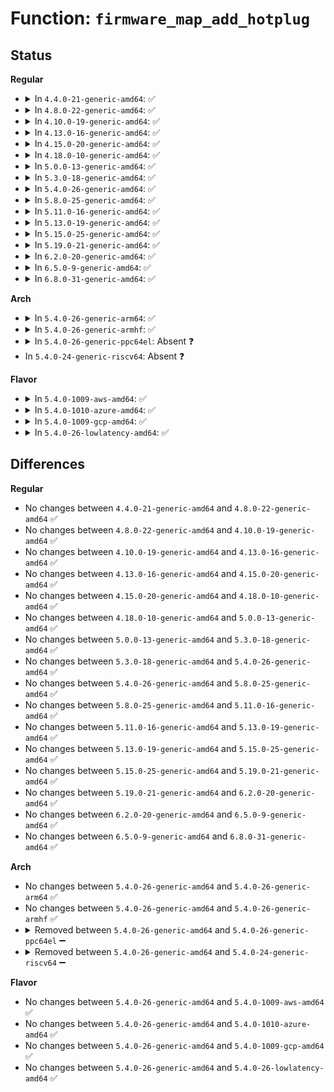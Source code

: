 # Function: <code>firmware_map_add_hotplug</code>

## Status
<b>Regular</b>
<ul>
<li>
<details>
<summary>In <code>4.4.0-21-generic-amd64</code>: ✅</summary>

```c
int firmware_map_add_hotplug(u64 start, u64 end, const char * type)
```

```json
{
  "name": "firmware_map_add_hotplug",
  "collision_type": "Unique Global",
  "inline_type": "No",
  "funcs": [
    {
      "addr": 18446744071587362580,
      "name": "firmware_map_add_hotplug",
      "external": true,
      "loc": "drivers/firmware/memmap.c:290",
      "file": "drivers/firmware/memmap.c",
      "inline": "seen, unknown",
      "caller_inline": [],
      "caller_func": [
        "mm/memory_hotplug.c:add_memory_resource"
      ]
    }
  ],
  "symbols": [
    {
      "addr": 18446744071587362580,
      "name": "firmware_map_add_hotplug",
      "section": ".text",
      "bind": "STB_GLOBAL",
      "size": 244
    }
  ]
}
```
</details>
</li>
<li>
<details>
<summary>In <code>4.8.0-22-generic-amd64</code>: ✅</summary>

```c
int firmware_map_add_hotplug(u64 start, u64 end, const char * type)
```

```json
{
  "name": "firmware_map_add_hotplug",
  "collision_type": "Unique Global",
  "inline_type": "No",
  "funcs": [
    {
      "addr": 18446744071587864081,
      "name": "firmware_map_add_hotplug",
      "external": true,
      "loc": "drivers/firmware/memmap.c:290",
      "file": "drivers/firmware/memmap.c",
      "inline": "seen, unknown",
      "caller_inline": [],
      "caller_func": [
        "mm/memory_hotplug.c:add_memory_resource"
      ]
    }
  ],
  "symbols": [
    {
      "addr": 18446744071587864081,
      "name": "firmware_map_add_hotplug",
      "section": ".text",
      "bind": "STB_GLOBAL",
      "size": 244
    }
  ]
}
```
</details>
</li>
<li>
<details>
<summary>In <code>4.10.0-19-generic-amd64</code>: ✅</summary>

```c
int firmware_map_add_hotplug(u64 start, u64 end, const char * type)
```

```json
{
  "name": "firmware_map_add_hotplug",
  "collision_type": "Unique Global",
  "inline_type": "No",
  "funcs": [
    {
      "addr": 18446744071588078775,
      "name": "firmware_map_add_hotplug",
      "external": true,
      "loc": "drivers/firmware/memmap.c:290",
      "file": "drivers/firmware/memmap.c",
      "inline": "seen, unknown",
      "caller_inline": [],
      "caller_func": [
        "mm/memory_hotplug.c:add_memory_resource"
      ]
    }
  ],
  "symbols": [
    {
      "addr": 18446744071588078775,
      "name": "firmware_map_add_hotplug",
      "section": ".text",
      "bind": "STB_GLOBAL",
      "size": 244
    }
  ]
}
```
</details>
</li>
<li>
<details>
<summary>In <code>4.13.0-16-generic-amd64</code>: ✅</summary>

```c
int firmware_map_add_hotplug(u64 start, u64 end, const char * type)
```

```json
{
  "name": "firmware_map_add_hotplug",
  "collision_type": "Unique Global",
  "inline_type": "No",
  "funcs": [
    {
      "addr": 18446744071588305267,
      "name": "firmware_map_add_hotplug",
      "external": true,
      "loc": "drivers/firmware/memmap.c:290",
      "file": "drivers/firmware/memmap.c",
      "inline": "seen, unknown",
      "caller_inline": [],
      "caller_func": [
        "mm/memory_hotplug.c:add_memory_resource"
      ]
    }
  ],
  "symbols": [
    {
      "addr": 18446744071588305267,
      "name": "firmware_map_add_hotplug",
      "section": ".text",
      "bind": "STB_GLOBAL",
      "size": 240
    }
  ]
}
```
</details>
</li>
<li>
<details>
<summary>In <code>4.15.0-20-generic-amd64</code>: ✅</summary>

```c
int firmware_map_add_hotplug(u64 start, u64 end, const char * type)
```

```json
{
  "name": "firmware_map_add_hotplug",
  "collision_type": "Unique Global",
  "inline_type": "No",
  "funcs": [
    {
      "addr": 18446744071588870630,
      "name": "firmware_map_add_hotplug",
      "external": true,
      "loc": "drivers/firmware/memmap.c:290",
      "file": "drivers/firmware/memmap.c",
      "inline": "seen, unknown",
      "caller_inline": [],
      "caller_func": [
        "mm/memory_hotplug.c:add_memory_resource"
      ]
    }
  ],
  "symbols": [
    {
      "addr": 18446744071588870630,
      "name": "firmware_map_add_hotplug",
      "section": ".text",
      "bind": "STB_GLOBAL",
      "size": 240
    }
  ]
}
```
</details>
</li>
<li>
<details>
<summary>In <code>4.18.0-10-generic-amd64</code>: ✅</summary>

```c
int firmware_map_add_hotplug(u64 start, u64 end, const char * type)
```

```json
{
  "name": "firmware_map_add_hotplug",
  "collision_type": "Unique Global",
  "inline_type": "No",
  "funcs": [
    {
      "addr": 18446744071589249617,
      "name": "firmware_map_add_hotplug",
      "external": true,
      "loc": "drivers/firmware/memmap.c:290",
      "file": "drivers/firmware/memmap.c",
      "inline": "seen, unknown",
      "caller_inline": [],
      "caller_func": [
        "mm/memory_hotplug.c:add_memory_resource"
      ]
    }
  ],
  "symbols": [
    {
      "addr": 18446744071589249617,
      "name": "firmware_map_add_hotplug",
      "section": ".text",
      "bind": "STB_GLOBAL",
      "size": 229
    }
  ]
}
```
</details>
</li>
<li>
<details>
<summary>In <code>5.0.0-13-generic-amd64</code>: ✅</summary>

```c
int firmware_map_add_hotplug(u64 start, u64 end, const char * type)
```

```json
{
  "name": "firmware_map_add_hotplug",
  "collision_type": "Unique Global",
  "inline_type": "No",
  "funcs": [
    {
      "addr": 18446744071589491873,
      "name": "firmware_map_add_hotplug",
      "external": true,
      "loc": "drivers/firmware/memmap.c:290",
      "file": "drivers/firmware/memmap.c",
      "inline": "seen, unknown",
      "caller_inline": [],
      "caller_func": [
        "mm/memory_hotplug.c:add_memory_resource"
      ]
    }
  ],
  "symbols": [
    {
      "addr": 18446744071589491873,
      "name": "firmware_map_add_hotplug",
      "section": ".text",
      "bind": "STB_GLOBAL",
      "size": 229
    }
  ]
}
```
</details>
</li>
<li>
<details>
<summary>In <code>5.3.0-18-generic-amd64</code>: ✅</summary>

```c
int firmware_map_add_hotplug(u64 start, u64 end, const char * type)
```

```json
{
  "name": "firmware_map_add_hotplug",
  "collision_type": "Unique Global",
  "inline_type": "No",
  "funcs": [
    {
      "addr": 18446744071589952861,
      "name": "firmware_map_add_hotplug",
      "external": true,
      "loc": "drivers/firmware/memmap.c:281",
      "file": "drivers/firmware/memmap.c",
      "inline": "seen, unknown",
      "caller_inline": [],
      "caller_func": [
        "mm/memory_hotplug.c:add_memory_resource"
      ]
    }
  ],
  "symbols": [
    {
      "addr": 18446744071589952861,
      "name": "firmware_map_add_hotplug",
      "section": ".text",
      "bind": "STB_GLOBAL",
      "size": 234
    }
  ]
}
```
</details>
</li>
<li>
<details>
<summary>In <code>5.4.0-26-generic-amd64</code>: ✅</summary>

```c
int firmware_map_add_hotplug(u64 start, u64 end, const char * type)
```

```json
{
  "name": "firmware_map_add_hotplug",
  "collision_type": "Unique Global",
  "inline_type": "No",
  "funcs": [
    {
      "addr": 18446744071590180395,
      "name": "firmware_map_add_hotplug",
      "external": true,
      "loc": "drivers/firmware/memmap.c:281",
      "file": "drivers/firmware/memmap.c",
      "inline": "seen, unknown",
      "caller_inline": [],
      "caller_func": [
        "mm/memory_hotplug.c:add_memory_resource"
      ]
    }
  ],
  "symbols": [
    {
      "addr": 18446744071590180395,
      "name": "firmware_map_add_hotplug",
      "section": ".text",
      "bind": "STB_GLOBAL",
      "size": 234
    }
  ]
}
```
</details>
</li>
<li>
<details>
<summary>In <code>5.8.0-25-generic-amd64</code>: ✅</summary>

```c
int firmware_map_add_hotplug(u64 start, u64 end, const char * type)
```

```json
{
  "name": "firmware_map_add_hotplug",
  "collision_type": "Unique Global",
  "inline_type": "No",
  "funcs": [
    {
      "addr": 18446744071591198823,
      "name": "firmware_map_add_hotplug",
      "external": true,
      "loc": "drivers/firmware/memmap.c:281",
      "file": "drivers/firmware/memmap.c",
      "inline": "seen, unknown",
      "caller_inline": [],
      "caller_func": [
        "mm/memory_hotplug.c:add_memory_resource"
      ]
    }
  ],
  "symbols": [
    {
      "addr": 18446744071591198823,
      "name": "firmware_map_add_hotplug",
      "section": ".text",
      "bind": "STB_GLOBAL",
      "size": 234
    }
  ]
}
```
</details>
</li>
<li>
<details>
<summary>In <code>5.11.0-16-generic-amd64</code>: ✅</summary>

```c
int firmware_map_add_hotplug(u64 start, u64 end, const char * type)
```

```json
{
  "name": "firmware_map_add_hotplug",
  "collision_type": "Unique Global",
  "inline_type": "No",
  "funcs": [
    {
      "addr": 18446744071591693729,
      "name": "firmware_map_add_hotplug",
      "external": true,
      "loc": "drivers/firmware/memmap.c:281",
      "file": "drivers/firmware/memmap.c",
      "inline": "seen, unknown",
      "caller_inline": [],
      "caller_func": [
        "mm/memory_hotplug.c:add_memory_resource"
      ]
    }
  ],
  "symbols": [
    {
      "addr": 18446744071591693729,
      "name": "firmware_map_add_hotplug",
      "section": ".text",
      "bind": "STB_GLOBAL",
      "size": 234
    }
  ]
}
```
</details>
</li>
<li>
<details>
<summary>In <code>5.13.0-19-generic-amd64</code>: ✅</summary>

```c
int firmware_map_add_hotplug(u64 start, u64 end, const char * type)
```

```json
{
  "name": "firmware_map_add_hotplug",
  "collision_type": "Unique Global",
  "inline_type": "No",
  "funcs": [
    {
      "addr": 18446744071591636228,
      "name": "firmware_map_add_hotplug",
      "external": true,
      "loc": "drivers/firmware/memmap.c:281",
      "file": "drivers/firmware/memmap.c",
      "inline": "seen, unknown",
      "caller_inline": [],
      "caller_func": [
        "mm/memory_hotplug.c:add_memory_resource"
      ]
    }
  ],
  "symbols": [
    {
      "addr": 18446744071591636228,
      "name": "firmware_map_add_hotplug",
      "section": ".text",
      "bind": "STB_GLOBAL",
      "size": 234
    }
  ]
}
```
</details>
</li>
<li>
<details>
<summary>In <code>5.15.0-25-generic-amd64</code>: ✅</summary>

```c
int firmware_map_add_hotplug(u64 start, u64 end, const char * type)
```

```json
{
  "name": "firmware_map_add_hotplug",
  "collision_type": "Unique Global",
  "inline_type": "No",
  "funcs": [
    {
      "addr": 18446744071592810261,
      "name": "firmware_map_add_hotplug",
      "external": true,
      "loc": "drivers/firmware/memmap.c:281",
      "file": "drivers/firmware/memmap.c",
      "inline": "seen, unknown",
      "caller_inline": [],
      "caller_func": [
        "mm/memory_hotplug.c:add_memory_resource"
      ]
    }
  ],
  "symbols": [
    {
      "addr": 18446744071592810261,
      "name": "firmware_map_add_hotplug",
      "section": ".text",
      "bind": "STB_GLOBAL",
      "size": 234
    }
  ]
}
```
</details>
</li>
<li>
<details>
<summary>In <code>5.19.0-21-generic-amd64</code>: ✅</summary>

```c
int firmware_map_add_hotplug(u64 start, u64 end, const char * type)
```

```json
{
  "name": "firmware_map_add_hotplug",
  "collision_type": "Unique Global",
  "inline_type": "No",
  "funcs": [
    {
      "addr": 18446744071594712099,
      "name": "firmware_map_add_hotplug",
      "external": true,
      "loc": "drivers/firmware/memmap.c:282",
      "file": "drivers/firmware/memmap.c",
      "inline": "seen, unknown",
      "caller_inline": [],
      "caller_func": [
        "mm/memory_hotplug.c:add_memory_resource"
      ]
    }
  ],
  "symbols": [
    {
      "addr": 18446744071594712099,
      "name": "firmware_map_add_hotplug",
      "section": ".text",
      "bind": "STB_GLOBAL",
      "size": 235
    }
  ]
}
```
</details>
</li>
<li>
<details>
<summary>In <code>6.2.0-20-generic-amd64</code>: ✅</summary>

```c
int firmware_map_add_hotplug(u64 start, u64 end, const char * type)
```

```json
{
  "name": "firmware_map_add_hotplug",
  "collision_type": "Unique Global",
  "inline_type": "No",
  "funcs": [
    {
      "addr": 18446744071596458784,
      "name": "firmware_map_add_hotplug",
      "external": true,
      "loc": "drivers/firmware/memmap.c:282",
      "file": "drivers/firmware/memmap.c",
      "inline": "seen, unknown",
      "caller_inline": [],
      "caller_func": [
        "mm/memory_hotplug.c:add_memory_resource"
      ]
    }
  ],
  "symbols": [
    {
      "addr": 18446744071596458784,
      "name": "firmware_map_add_hotplug",
      "section": ".text",
      "bind": "STB_GLOBAL",
      "size": 461
    }
  ]
}
```
</details>
</li>
<li>
<details>
<summary>In <code>6.5.0-9-generic-amd64</code>: ✅</summary>

```c
int firmware_map_add_hotplug(u64 start, u64 end, const char * type)
```

```json
{
  "name": "firmware_map_add_hotplug",
  "collision_type": "Unique Global",
  "inline_type": "No",
  "funcs": [
    {
      "addr": 18446744071597000144,
      "name": "firmware_map_add_hotplug",
      "external": true,
      "loc": "drivers/firmware/memmap.c:282",
      "file": "drivers/firmware/memmap.c",
      "inline": "seen, unknown",
      "caller_inline": [],
      "caller_func": [
        "mm/memory_hotplug.c:add_memory_resource"
      ]
    }
  ],
  "symbols": [
    {
      "addr": 18446744071597000144,
      "name": "firmware_map_add_hotplug",
      "section": ".text",
      "bind": "STB_GLOBAL",
      "size": 461
    }
  ]
}
```
</details>
</li>
<li>
<details>
<summary>In <code>6.8.0-31-generic-amd64</code>: ✅</summary>

```c
int firmware_map_add_hotplug(u64 start, u64 end, const char * type)
```

```json
{
  "name": "firmware_map_add_hotplug",
  "collision_type": "Unique Global",
  "inline_type": "No",
  "funcs": [
    {
      "addr": 18446744071597929488,
      "name": "firmware_map_add_hotplug",
      "external": true,
      "loc": "drivers/firmware/memmap.c:282",
      "file": "drivers/firmware/memmap.c",
      "inline": "seen, unknown",
      "caller_inline": [],
      "caller_func": [
        "mm/memory_hotplug.c:add_memory_resource"
      ]
    }
  ],
  "symbols": [
    {
      "addr": 18446744071597929488,
      "name": "firmware_map_add_hotplug",
      "section": ".text",
      "bind": "STB_GLOBAL",
      "size": 508
    }
  ]
}
```
</details>
</li>
</ul>
<b>Arch</b>
<ul>
<li>
<details>
<summary>In <code>5.4.0-26-generic-arm64</code>: ✅</summary>

```c
int firmware_map_add_hotplug(u64 start, u64 end, const char * type)
```

```json
{
  "name": "firmware_map_add_hotplug",
  "collision_type": "Unique Global",
  "inline_type": "No",
  "funcs": [
    {
      "addr": 18446603336503923264,
      "name": "firmware_map_add_hotplug",
      "external": true,
      "loc": "drivers/firmware/memmap.c:281",
      "file": "drivers/firmware/memmap.c",
      "inline": "seen, unknown",
      "caller_inline": [],
      "caller_func": [
        "mm/memory_hotplug.c:add_memory_resource"
      ]
    }
  ],
  "symbols": [
    {
      "addr": 18446603336503923264,
      "name": "firmware_map_add_hotplug",
      "section": ".text",
      "bind": "STB_GLOBAL",
      "size": 276
    }
  ]
}
```
</details>
</li>
<li>
<details>
<summary>In <code>5.4.0-26-generic-armhf</code>: ✅</summary>

```c
int firmware_map_add_hotplug(u64 start, u64 end, const char * type)
```

```json
{
  "name": "firmware_map_add_hotplug",
  "collision_type": "Unique Global",
  "inline_type": "No",
  "funcs": [
    {
      "addr": 3244025324,
      "name": "firmware_map_add_hotplug",
      "external": true,
      "loc": "drivers/firmware/memmap.c:281",
      "file": "drivers/firmware/memmap.c",
      "inline": "seen, unknown",
      "caller_inline": [],
      "caller_func": []
    }
  ],
  "symbols": [
    {
      "addr": 3244025324,
      "name": "firmware_map_add_hotplug",
      "section": ".init.text",
      "bind": "STB_GLOBAL",
      "size": 292
    }
  ]
}
```
</details>
</li>
<li>
<details>
<summary>In <code>5.4.0-26-generic-ppc64el</code>: Absent ❓</summary>

```json
{
  "name": "firmware_map_add_hotplug",
  "collision_type": "Unique Static",
  "inline_type": "Full",
  "funcs": [
    {
      "addr": 0,
      "name": "firmware_map_add_hotplug",
      "external": false,
      "loc": "include/linux/firmware-map.h:28",
      "file": "mm/memory_hotplug.c",
      "inline": "declared, inlined",
      "caller_inline": [],
      "caller_func": []
    }
  ],
  "symbols": []
}
```
</details>
</li>
<li>
In <code>5.4.0-24-generic-riscv64</code>: Absent ❓
</li>
</ul>
<b>Flavor</b>
<ul>
<li>
<details>
<summary>In <code>5.4.0-1009-aws-amd64</code>: ✅</summary>

```c
int firmware_map_add_hotplug(u64 start, u64 end, const char * type)
```

```json
{
  "name": "firmware_map_add_hotplug",
  "collision_type": "Unique Global",
  "inline_type": "No",
  "funcs": [
    {
      "addr": 18446744071589782683,
      "name": "firmware_map_add_hotplug",
      "external": true,
      "loc": "drivers/firmware/memmap.c:281",
      "file": "drivers/firmware/memmap.c",
      "inline": "seen, unknown",
      "caller_inline": [],
      "caller_func": [
        "mm/memory_hotplug.c:add_memory_resource"
      ]
    }
  ],
  "symbols": [
    {
      "addr": 18446744071589782683,
      "name": "firmware_map_add_hotplug",
      "section": ".text",
      "bind": "STB_GLOBAL",
      "size": 234
    }
  ]
}
```
</details>
</li>
<li>
<details>
<summary>In <code>5.4.0-1010-azure-amd64</code>: ✅</summary>

```c
int firmware_map_add_hotplug(u64 start, u64 end, const char * type)
```

```json
{
  "name": "firmware_map_add_hotplug",
  "collision_type": "Unique Global",
  "inline_type": "No",
  "funcs": [
    {
      "addr": 18446744071589505187,
      "name": "firmware_map_add_hotplug",
      "external": true,
      "loc": "drivers/firmware/memmap.c:281",
      "file": "drivers/firmware/memmap.c",
      "inline": "seen, unknown",
      "caller_inline": [],
      "caller_func": [
        "mm/memory_hotplug.c:add_memory_resource"
      ]
    }
  ],
  "symbols": [
    {
      "addr": 18446744071589505187,
      "name": "firmware_map_add_hotplug",
      "section": ".text",
      "bind": "STB_GLOBAL",
      "size": 234
    }
  ]
}
```
</details>
</li>
<li>
<details>
<summary>In <code>5.4.0-1009-gcp-amd64</code>: ✅</summary>

```c
int firmware_map_add_hotplug(u64 start, u64 end, const char * type)
```

```json
{
  "name": "firmware_map_add_hotplug",
  "collision_type": "Unique Global",
  "inline_type": "No",
  "funcs": [
    {
      "addr": 18446744071590226091,
      "name": "firmware_map_add_hotplug",
      "external": true,
      "loc": "drivers/firmware/memmap.c:281",
      "file": "drivers/firmware/memmap.c",
      "inline": "seen, unknown",
      "caller_inline": [],
      "caller_func": [
        "mm/memory_hotplug.c:add_memory_resource"
      ]
    }
  ],
  "symbols": [
    {
      "addr": 18446744071590226091,
      "name": "firmware_map_add_hotplug",
      "section": ".text",
      "bind": "STB_GLOBAL",
      "size": 234
    }
  ]
}
```
</details>
</li>
<li>
<details>
<summary>In <code>5.4.0-26-lowlatency-amd64</code>: ✅</summary>

```c
int firmware_map_add_hotplug(u64 start, u64 end, const char * type)
```

```json
{
  "name": "firmware_map_add_hotplug",
  "collision_type": "Unique Global",
  "inline_type": "No",
  "funcs": [
    {
      "addr": 18446744071590276449,
      "name": "firmware_map_add_hotplug",
      "external": true,
      "loc": "drivers/firmware/memmap.c:281",
      "file": "drivers/firmware/memmap.c",
      "inline": "seen, unknown",
      "caller_inline": [],
      "caller_func": [
        "mm/memory_hotplug.c:add_memory_resource"
      ]
    }
  ],
  "symbols": [
    {
      "addr": 18446744071590276449,
      "name": "firmware_map_add_hotplug",
      "section": ".text",
      "bind": "STB_GLOBAL",
      "size": 234
    }
  ]
}
```
</details>
</li>
</ul>

## Differences
<b>Regular</b>
<ul>
<li>
No changes between <code>4.4.0-21-generic-amd64</code> and <code>4.8.0-22-generic-amd64</code> ✅
</li>
<li>
No changes between <code>4.8.0-22-generic-amd64</code> and <code>4.10.0-19-generic-amd64</code> ✅
</li>
<li>
No changes between <code>4.10.0-19-generic-amd64</code> and <code>4.13.0-16-generic-amd64</code> ✅
</li>
<li>
No changes between <code>4.13.0-16-generic-amd64</code> and <code>4.15.0-20-generic-amd64</code> ✅
</li>
<li>
No changes between <code>4.15.0-20-generic-amd64</code> and <code>4.18.0-10-generic-amd64</code> ✅
</li>
<li>
No changes between <code>4.18.0-10-generic-amd64</code> and <code>5.0.0-13-generic-amd64</code> ✅
</li>
<li>
No changes between <code>5.0.0-13-generic-amd64</code> and <code>5.3.0-18-generic-amd64</code> ✅
</li>
<li>
No changes between <code>5.3.0-18-generic-amd64</code> and <code>5.4.0-26-generic-amd64</code> ✅
</li>
<li>
No changes between <code>5.4.0-26-generic-amd64</code> and <code>5.8.0-25-generic-amd64</code> ✅
</li>
<li>
No changes between <code>5.8.0-25-generic-amd64</code> and <code>5.11.0-16-generic-amd64</code> ✅
</li>
<li>
No changes between <code>5.11.0-16-generic-amd64</code> and <code>5.13.0-19-generic-amd64</code> ✅
</li>
<li>
No changes between <code>5.13.0-19-generic-amd64</code> and <code>5.15.0-25-generic-amd64</code> ✅
</li>
<li>
No changes between <code>5.15.0-25-generic-amd64</code> and <code>5.19.0-21-generic-amd64</code> ✅
</li>
<li>
No changes between <code>5.19.0-21-generic-amd64</code> and <code>6.2.0-20-generic-amd64</code> ✅
</li>
<li>
No changes between <code>6.2.0-20-generic-amd64</code> and <code>6.5.0-9-generic-amd64</code> ✅
</li>
<li>
No changes between <code>6.5.0-9-generic-amd64</code> and <code>6.8.0-31-generic-amd64</code> ✅
</li>
</ul>
<b>Arch</b>
<ul>
<li>
No changes between <code>5.4.0-26-generic-amd64</code> and <code>5.4.0-26-generic-arm64</code> ✅
</li>
<li>
No changes between <code>5.4.0-26-generic-amd64</code> and <code>5.4.0-26-generic-armhf</code> ✅
</li>
<li>
<details>
<summary>Removed between <code>5.4.0-26-generic-amd64</code> and <code>5.4.0-26-generic-ppc64el</code> ➖</summary>

```c
int firmware_map_add_hotplug(u64 start, u64 end, const char * type)
```
</details>
</li>
<li>
<details>
<summary>Removed between <code>5.4.0-26-generic-amd64</code> and <code>5.4.0-24-generic-riscv64</code> ➖</summary>

```c
int firmware_map_add_hotplug(u64 start, u64 end, const char * type)
```
</details>
</li>
</ul>
<b>Flavor</b>
<ul>
<li>
No changes between <code>5.4.0-26-generic-amd64</code> and <code>5.4.0-1009-aws-amd64</code> ✅
</li>
<li>
No changes between <code>5.4.0-26-generic-amd64</code> and <code>5.4.0-1010-azure-amd64</code> ✅
</li>
<li>
No changes between <code>5.4.0-26-generic-amd64</code> and <code>5.4.0-1009-gcp-amd64</code> ✅
</li>
<li>
No changes between <code>5.4.0-26-generic-amd64</code> and <code>5.4.0-26-lowlatency-amd64</code> ✅
</li>
</ul>

